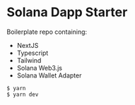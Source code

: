 # Solana Dapp Starter

Boilerplate repo containing:

- NextJS
- Typescript
- Tailwind
- Solana Web3.js
- Solana Wallet Adapter

```
$ yarn
$ yarn dev
```
